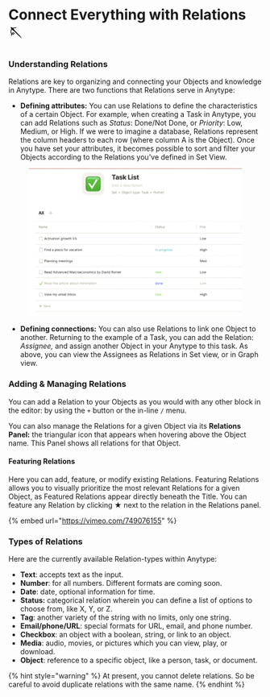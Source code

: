 # Connect Everything with Relations 🪡

### Understanding Relations

Relations are key to organizing and connecting your Objects and knowledge in Anytype. There are two functions that Relations serve in Anytype:&#x20;

* **Defining attributes:** You can use Relations to define the characteristics of a certain Object. For example, when creating a Task in Anytype, you can add Relations such as _Status_: Done/Not Done, or _Priority_: Low, Medium, or High. If we were to imagine a database, Relations represent the column headers to each row (where column A is the Object). Once you have set your attributes, it becomes possible to sort and filter your Objects according to the Relations you've defined in Set View.

<figure><img src="../.gitbook/assets/Task List.png" alt=""><figcaption></figcaption></figure>

* **Defining connections:** You can also use Relations to link one Object to another. Returning to the example of a Task, you can add the Relation: _Assignee,_ and assign another Object in your Anytype to this task. As above, you can view the Assignees as Relations in Set view, or in Graph view.&#x20;

### Adding & Managing Relations

You can add a Relation to your Objects as you would with any other block in the editor: by using the `+` button or the in-line `/` menu.

You can also manage the Relations for a given Object via its **Relations Panel:** the triangular icon that appears when hovering above the Object name. This Panel shows all relations for that Object.&#x20;

#### Featuring Relations

Here you can add, feature, or modify existing Relations. Featuring Relations allows you to visually prioritize the most relevant Relations for a given Object, as Featured Relations appear directly beneath the Title. You can feature any Relation by clicking ★ next to the relation in the Relations panel.&#x20;

{% embed url="https://vimeo.com/749076155" %}

### Types of Relations

Here are the currently available Relation-types within Anytype:

* **Text**: accepts text as the input.
* **Number**: for all numbers. Different formats are coming soon.
* **Date**: date, optional information for time.
* **Status:** categorical relation wherein you can define a list of options to choose from, like X, Y, or Z.
* **Tag**: another variety of the string with no limits, only one string.
* **Email/phone/URL**: special formats for URL, email, and phone number.
* **Checkbox**: an object with a boolean, string, or link to an object.
* **Media**: audio, movies, or pictures which you can view, play, or download.
* **Object**: reference to a specific object, like a person, task, or document.

{% hint style="warning" %}
At present, you cannot delete relations. So be careful to avoid duplicate relations with the same name.
{% endhint %}
